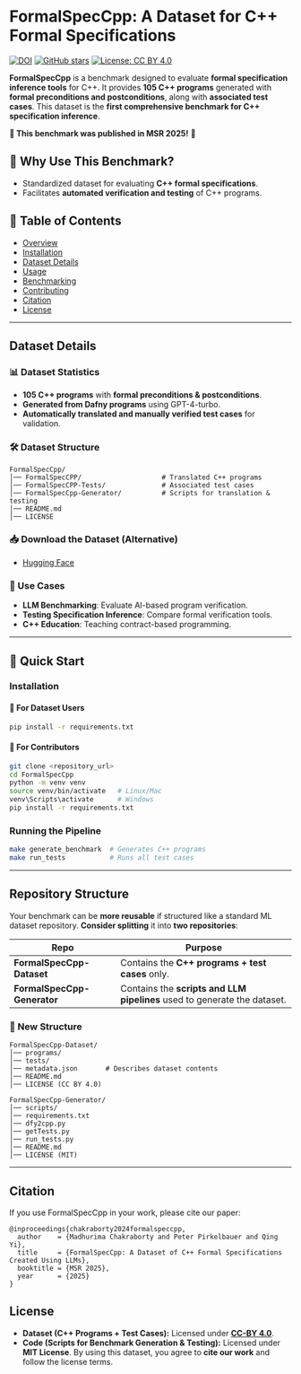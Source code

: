 # FormalSpecCpp: A Dataset for C++ Formal Specifications 

[![DOI](https://zenodo.org/badge/DOI/10.5281/zenodo.#######.svg)](https://doi.org/10.5281/zenodo.#######)
[![GitHub stars](https://img.shields.io/github/stars/FormalSpecCPP.svg?style=social)](https://github.com/FormalSpecCPP/stargazers)
[![License: CC BY 4.0](https://img.shields.io/badge/license-CC%20BY%204.0-blue.svg)](LICENSE)

**FormalSpecCpp** is a benchmark designed to evaluate **formal specification inference tools** for C++. It provides **105 C++ programs** generated with **formal preconditions and postconditions**, along with **associated test cases**. This dataset is the **first comprehensive benchmark for C++ specification inference**.

**📢 This benchmark was published in MSR 2025!** 🎉

## 🚀 Why Use This Benchmark?
- Standardized dataset for evaluating **C++ formal specifications**.
- Facilitates **automated verification and testing** of C++ programs.

## 📜 Table of Contents
- [Overview](#overview)
- [Installation](#installation)
- [Dataset Details](#dataset-details)
- [Usage](#usage)
- [Benchmarking](#benchmarking)
- [Contributing](#contributing)
- [Citation](#citation)
- [License](#license)

---

## Dataset Details

### 📊 Dataset Statistics
- **105 C++ programs** with **formal preconditions & postconditions**.
- **Generated from Dafny programs** using GPT-4-turbo.
- **Automatically translated and manually verified test cases** for validation.

### 🛠️ Dataset Structure
```
FormalSpecCpp/
│── FormalSpecCPP/                    # Translated C++ programs
│── FormalSpecCPP-Tests/              # Associated test cases
│── FormalSpecCpp-Generator/          # Scripts for translation & testing
│── README.md
│── LICENSE
```

### 📥 Download the Dataset (Alternative)
- [Hugging Face](https://huggingface.co/datasets/###)

### 📌 Use Cases
- **LLM Benchmarking**: Evaluate AI-based program verification.
- **Testing Specification Inference**: Compare formal verification tools.
- **C++ Education**: Teaching contract-based programming.

---

## 🚀 Quick Start

### Installation
#### 🔹 **For Dataset Users**
```bash
pip install -r requirements.txt
```
#### 🔹 **For Contributors**
```bash
git clone <repository_url>
cd FormalSpecCpp
python -m venv venv
source venv/bin/activate   # Linux/Mac
venv\Scripts\activate      # Windows
pip install -r requirements.txt
```

### Running the Pipeline
```bash
make generate_benchmark  # Generates C++ programs
make run_tests           # Runs all test cases
```

---

## Repository Structure

Your benchmark can be **more reusable** if structured like a standard ML dataset repository. **Consider splitting** it into **two repositories**:

| Repo | Purpose |
|------|---------|
| **FormalSpecCpp-Dataset** | Contains the **C++ programs + test cases** only. |
| **FormalSpecCpp-Generator** | Contains the **scripts and LLM pipelines** used to generate the dataset. |

### 📌 New Structure
```
FormalSpecCpp-Dataset/
│── programs/
│── tests/
│── metadata.json       # Describes dataset contents
│── README.md
│── LICENSE (CC BY 4.0)

FormalSpecCpp-Generator/
│── scripts/
│── requirements.txt
│── dfy2cpp.py
│── getTests.py
│── run_tests.py
│── README.md
│── LICENSE (MIT)
```

---

## Citation
If you use FormalSpecCpp in your work, please cite our paper:
```
@inproceedings{chakraborty2024formalspeccpp,
  author    = {Madhurima Chakraborty and Peter Pirkelbauer and Qing Yi},
  title     = {FormalSpecCpp: A Dataset of C++ Formal Specifications Created Using LLMs},
  booktitle = {MSR 2025},
  year      = {2025}
}
```

## License
- **Dataset (C++ Programs + Test Cases):** Licensed under **[CC-BY 4.0](https://creativecommons.org/licenses/by/4.0/)**.
- **Code (Scripts for Benchmark Generation & Testing):** Licensed under **MIT License**.
By using this dataset, you agree to **cite our work** and follow the license terms.